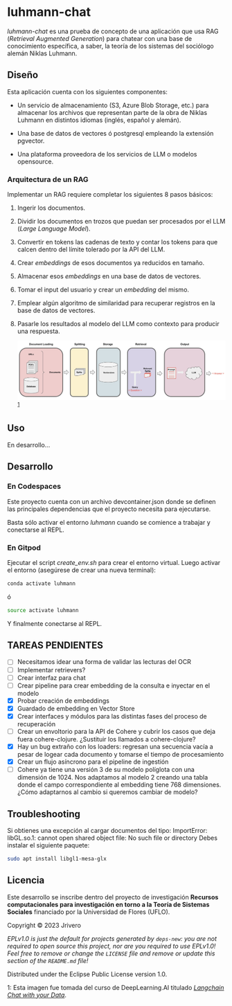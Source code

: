 # luhmann-chat

*luhmann-chat* es una prueba de concepto de una aplicación que usa RAG (*Retrieval Augmented Generation*) para chatear con una base de conocimiento específica, a saber, la teoría de los sistemas del sociólogo alemán Niklas Luhmann.

## Diseño

Esta aplicación cuenta con los siguientes componentes:

+ Un servicio de almacenamiento (S3, Azure Blob Storage, etc.) para almacenar los archivos que representan parte de la obra de Niklas Luhmann en distintos idiomas (inglés, español y alemán).

+ Una base de datos de vectores ó postgresql empleando la extensión pgvector. 

+ Una plataforma proveedora de los servicios de LLM o modelos opensource.

### Arquitectura de un RAG

Implementar un RAG requiere completar los siguientes 8 pasos básicos:

1. Ingerir los documentos.
2. Dividir los documentos en trozos que puedan ser procesados por el LLM (*Large Language Model*).
3. Convertir en tokens las cadenas de texto y contar los tokens para que calcen dentro del límite tolerado por la API del LLM.
4. Crear *embeddings*  de esos documentos ya reducidos en tamaño.
5. Almacenar esos *embeddings* en una base de datos de vectores.
6. Tomar el input del usuario y crear un *embedding* del mismo. 
7. Emplear algún algoritmo de similaridad para recuperar registros en la base de datos de vectores.
8. Pasarle los resultados al modelo del LLM como contexto para producir una respuesta.

   ![](resources/RAG-flow.jpeg) <sup>[1](#nota)</sup>

## Uso

En desarrollo...

## Desarrollo

### En Codespaces

Este proyecto cuenta con un archivo devcontainer.json donde se definen las principales dependencias que el proyecto necesita para ejecutarse. 

Basta sólo activar el entorno *luhmann* cuando se comience a trabajar y conectarse al REPL.

### En Gitpod

Ejecutar el script *create_env.sh* para crear el entorno virtual. Luego activar el entorno (asegúrese de crear una nueva terminal): 

```bash
conda activate luhmann 
```
ó
```bash
source activate luhmann
```

Y finalmente conectarse al REPL.

## TAREAS PENDIENTES
- [ ] Necesitamos idear una forma de validar las lecturas del OCR
- [ ] Implementar retrievers?
- [ ] Crear interfaz para chat
- [ ] Crear pipeline para crear embedding de la consulta e inyectar en el modelo
- [X] Probar creación de embeddings
- [X] Guardado de embedding en Vector Store 
- [X] Crear interfaces y módulos para las distintas fases del proceso de recuperación 
- [ ] Crear un envoltorio para la API de Cohere y cubrir los casos que deja fuera cohere-clojure. ¿Sustituir los llamados a cohere-clojure?
- [X] Hay un bug extraño con los loaders: regresan una secuencia vacía a pesar de logear cada documento y tomarse el tiempo de procesamiento
- [X] Crear un flujo asíncrono para el pipeline de ingestión
- [ ] Cohere ya tiene una versión 3 de su modelo políglota con una dimensión de 1024. Nos adaptamos al modelo 2 creando una tabla donde el campo correspondiente al embedding tiene 768 dimensiones. ¿Cómo adaptarnos al cambio si queremos cambiar de modelo?

## Troubleshooting

Si obtienes una excepción al cargar documentos del tipo:  ImportError: libGL.so.1: cannot open shared object file: No such file or directory 
Debes instalar el siguiente paquete:

```bash
sudo apt install libgl1-mesa-glx
```

## Licencia

Este desarrollo se inscribe dentro del proyecto de investigación **Recursos computacionales para investigación en torno a la Teoría de Sistemas Sociales** financiado por la Universidad de Flores (UFLO).

Copyright © 2023 Jrivero

_EPLv1.0 is just the default for projects generated by `deps-new`: you are not_
_required to open source this project, nor are you required to use EPLv1.0!_
_Feel free to remove or change the `LICENSE` file and remove or update this_
_section of the `README.md` file!_

Distributed under the Eclipse Public License version 1.0.

<a name="nota">1</a>: Esta imagen fue tomada del curso de DeepLearning.AI titulado [*Langchain Chat with your Data*](https://learn.deeplearning.ai/langchain-chat-with-your-data).
